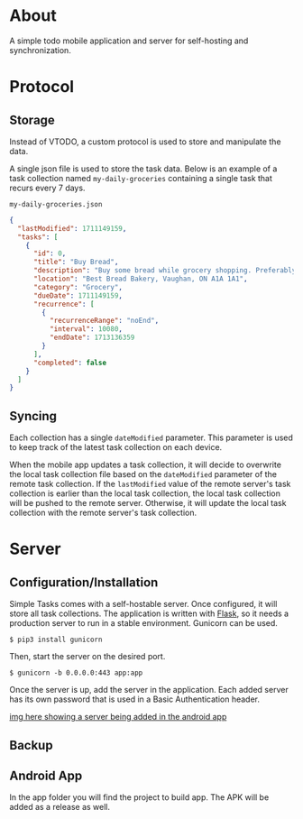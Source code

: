 # About

A simple todo mobile application and server for self-hosting and synchronization.

# Protocol

## Storage

Instead of VTODO, a custom protocol is used to store and manipulate the data.

A single json file is used to store the task data. Below is an example of a task collection named `my-daily-groceries` containing a single task that recurs every 7 days.

`my-daily-groceries.json`

```json
{
  "lastModified": 1711149159,
  "tasks": [
    {
      "id": 0,
      "title": "Buy Bread",
      "description": "Buy some bread while grocery shopping. Preferably something sourdough or baguette.",
      "location": "Best Bread Bakery, Vaughan, ON A1A 1A1",
      "category": "Grocery",
      "dueDate": 1711149159,
      "recurrence": [
        {
          "recurrenceRange": "noEnd",
          "interval": 10080,
          "endDate": 1713136359
        }
      ],
      "completed": false
    }
  ]
}
```

## Syncing

Each collection has a single `dateModified` parameter. This parameter is used to keep track of the latest task collection on each device.

When the mobile app updates a task collection, it will decide to overwrite the local task collection file based on the `dateModified` parameter of the remote task collection. If the `lastModified` value of the remote server's task collection is earlier than the local task collection, the local task collection will be pushed to the remote server. Otherwise, it will update the local task collection with the remote server's task collection.

# Server

## Configuration/Installation

Simple Tasks comes with a self-hostable server. Once configured, it will store all task collections. The application is written with [Flask](https://flask.palletsprojects.com/en/3.0.x/), so it needs a production server to run in a stable environment. Gunicorn can be used.

```shell
$ pip3 install gunicorn
```

Then, start the server on the desired port.

```shell
$ gunicorn -b 0.0.0.0:443 app:app
```

Once the server is up, add the server in the application. Each added server has its own password that is used in a Basic Authentication header.

[img here showing a server being added in the android app]()

## Backup

## Android App

In the app folder you will find the project to build app. The APK will be added as a release as well.
